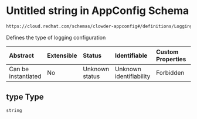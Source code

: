 # Untitled string in AppConfig Schema

```txt
https://cloud.redhat.com/schemas/clowder-appconfig#/definitions/LoggingConfig/properties/type
```

Defines the type of logging configuration

| Abstract            | Extensible | Status         | Identifiable            | Custom Properties | Additional Properties | Access Restrictions | Defined In                                                   |
| :------------------ | :--------- | :------------- | :---------------------- | :---------------- | :-------------------- | :------------------ | :----------------------------------------------------------- |
| Can be instantiated | No         | Unknown status | Unknown identifiability | Forbidden         | Allowed               | none                | [schema.json*](../../out/schema.json "open original schema") |

## type Type

`string`
